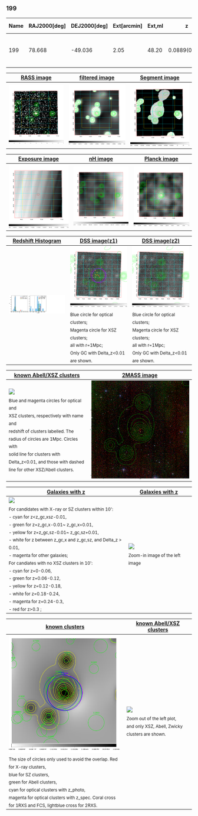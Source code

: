 <div STYLE="page-break-after: always;"></div>

### 199

|Name|RAJ2000[deg]|DEJ2000[deg] |Ext[arcmin]| Ext,ml | z | z_src| C|GC(XSZ,Delta_z<0.01)| GC(OPT,Delta_z<0.01)|GC| R_sig[arcmin] | R500[arcmin] | R500[Mpc]| CRsig[c/s] | CR500[c/s] |L500[1E44 erg/s]|F500[1E-12 erg/s/cm^2]| M500[1E14 Msun]|Tx[keV]|Cnt_sig|Beta|Rc[arcmin]|Comment|Alias|
|---|---|---|---|---|---|------|---|--------|---------|----------|---|---|---|---|---|---|---|---|---|---|---|---|---|---|
|199| 78.668| -49.036| 2.05| 48.20| 0.0889(0.006)| z1, z_xsz| B| MCXC, PSZ2, Tar| A, N| A, MCXC, N, PSZ2, Tar| 22.231| 9.035| 0.900| 0.286(0.056)| 0.264(0.051)| 0.987(0.147)| 5.001(0.747)| 2.26(0.17)| 3.64(0.17)| 212.3| 0.538(-0.023+0.033)| 2.416(-0.364+0.488)| -| k225|

|[RASS image](../image/199/199_img.pdf)|[filtered image](../image/199/199_fil.pdf)|[Segment image](../image/199/199_seg.pdf)|
|-------------------|--------------------|-------------------|
| <img src="../image/199/199_img.png" width="300">  | <img src="../image/199/199_fil.png" width="300">   | <img src="../image/199/199_seg.png" width="300">  |

|[Exposure image](../image/199/199_mex.pdf)| [nH image](../image/199/199_nh.pdf)| [Planck image](../image/199/199_p.pdf)|
|-------------------|--------------------|-------------------|
|<img src="../image/199/199_mex.png" width="300">   | <img src="../image/199/199_nh.png" width="300">    | <img src="../image/199/199_p.png" width="300"> |

|[Redshift Histogram](../image/199/199_zg.pdf) | [DSS image(z1)](../image/199/199_dss_z1.pdf)      |  [DSS image(z2)](../image/199/199_dss_z2.pdf)    |
|-------------------|--------------------|-------------------|
|<img src="../image/199/199_zg.png" width="300"> |<img src="../image/199/199_dss_z1.png" width="300"> <sub><br>Blue circle for optical clusters; <br>Magenta circle for XSZ clusters; <br>all with r=1Mpc; <br>Only GC with Delta_z<0.01 are shown. </sub>| <img src="../image/199/199_dss_z2.png" width="300"><sub><br>Blue circle for optical clusters; <br>Magenta circle for XSZ clusters; <br>all with r=1Mpc; <br>Only GC with Delta_z<0.01 are shown. </sub> |

|[known Abell/XSZ clusters](../image/199/199_m.pdf) | [2MASS image](../image/199/199_2mass.pdf)      |
|-------------------|-------------------|
|<img src=../image/199/199_m.png width="300"> <br><sub>Blue and magenta circles for optical and <br>XSZ clusters, respectively with name and <br>redshift of clusters labelled. The <br>radius of circles are 1Mpc. Circles with <br>solid line for clusters with <br>Delta_z<0.01, and those with dashed <br>line for other XSZ/Abell clusters.        </sub>|<img src="../image/199/199_2mass.png" width="300">  |

|[Galaxies with z](../image/199/199_opt_ned.pdf) |[Galaxies with z](../image/199/199_opt_ned_zoom.pdf) |
|-------------------|-------------------|
| <img src=../image/199/199_opt_ned.png width="300"> <br><sub> For candidates with X-ray or SZ clusters within 10': <br> - cyan for z<z_gc,xsz-0.01, <br> - green for z=z_gc,x-0.01~ z_gc,x+0.01, <br> - yellow for z=z_gc,sz-0.01~ z_gc,sz+0.01, <br> - white for z between z_gc,x and z_gc,sz, and Delta_z > 0.01, <br> - magenta for other galaxies; <br>For candiates with no XSZ clusters in 10': <br> - cyan for z=0-0.06, <br> - green for z=0.06-0.12, <br> - yellow for z=0.12-0.18, <br> - white for z=0.18-0.24, <br> - magenta for z=0.24-0.3, <br> - red for z>0.3 ;  </sub>|<img src=../image/199/199_opt_ned_zoom.png width="300">  <br><sub> Zoom-in image of the left image</sub>|

|[known clusters](../image/199/199_gc.pdf) |[known Abell/XSZ clusters](../image/199/199_gc_large.pdf) |
|-------------------|-------------------|
| <img src=../image/199/199_gc.png width="300"> <br><sub> The size of circles only used to avoid the overlap. Red for X-ray clusters, <br> blue for SZ clusters, <br> green for Abell clusters, <br> cyan for optical clusters with z_photo, <br> magenta for optical clusters with z_spec. Coral cross for 1RXS and FCS, lightblue cross for 2RXS. </sub>|<img src=../image/199/199_gc_large.png width="300"> <br><sub> Zoom out of the left plot, <br> and only XSZ, Abell, Zwicky clusters are shown. </sub> |



